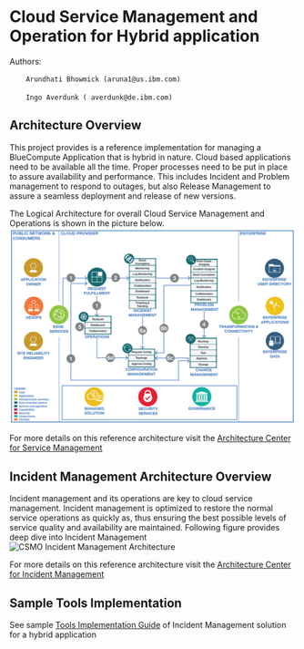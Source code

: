 # Cloud Service Management and Operation for Hybrid application


  Authors: 	

		Arundhati Bhowmick (aruna1@us.ibm.com)

		Ingo Averdunk ( averdunk@de.ibm.com)
		

## Architecture Overview
This project provides is a reference implementation for managing a BlueCompute Application that is hybrid in nature.
Cloud based applications need to be available all the time. Proper processes need to be put in place to assure availability and performance. This includes Incident and Problem management to respond to outages, but also Release Management to assure a seamless deployment and release of new versions.

  The Logical Architecture for overall Cloud Service Management and Operations is shown in the picture below.
   ![CSMO Architecture](static/imgs/Cloud_Service_Management_Overview.png?raw=true)  

For more details on this reference architecture visit the [Architecture Center for Service Management](https://developer.ibm.com/architecture/serviceManagement)

## Incident Management Architecture Overview

Incident management and its operations are key to cloud service management. Incident management is optimized to restore the normal service operations as quickly as, thus ensuring the best possible levels of service quality and availability are maintained. Following figure provides deep dive into Incident Management 
![CSMO Incident Management Architecture](static/imgs/Cloud_Service_Management-Incident_Management_v2?raw=true)  

For more details on this reference architecture visit the [Architecture Center for Incident Management](https://developer.ibm.com/architecture/gallery/incidentManagement)


## Sample Tools Implementation

See sample [Tools Implementation Guide](doc/Incident_Management_Implementation.md) of Incident Management solution for a hybrid application


 


